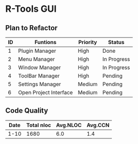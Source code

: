 # R-Tools GUI

## Plan to Refactor
ID   | Funtions                  | Priority |   Status  
---  | -------------             | ----     |    ----    
1    | Plugin Manager            | High     |    Done 
2    | Menu Manager              | High     |    In Progress
3    | Window Manager            | High     |    In Progress
4    | ToolBar Manager           | High     |    Pending
5    | Settings Manager          | Medium   |    Pending
6    | Open Project Interface    | Medium   |    Pending


## Code Quality
Date  |  Total nloc  |  Avg.NLOC  |  Avg.CCN
---   |  ---         |  ---       |  ---
1-10  |  1680        |  6.0       |  1.4      


